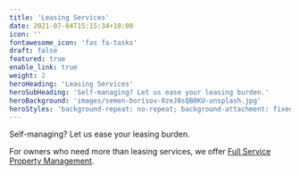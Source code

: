 ```yaml
---
title: 'Leasing Services'
date: 2021-07-04T15:15:34+10:00
icon: ''
fontawesome_icon: 'fas fa-tasks'
draft: false
featured: true
enable_link: true
weight: 2
heroHeading: 'Leasing Services'
heroSubHeading: 'Self-managing? Let us ease your leasing burden.'
heroBackground: 'images/semen-borisov-0zeJ8sQB8KU-unsplash.jpg'
heroStyles: 'background-repeat: no-repeat; background-attachment: fixed; background-position: 50% 50%;'
---
```


Self-managing? Let us ease your leasing burden.

For owners who need more than leasing services, we offer [Full Service Property Management](/services/property-management/).